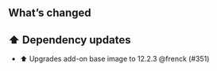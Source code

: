 ## What’s changed

## ⬆️ Dependency updates

- ⬆️ Upgrades add-on base image to 12.2.3 @frenck (#351)
